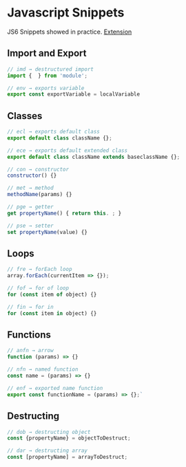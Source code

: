 # Javascript Snippets

JS6 Snippets showed in practice. [Extension](https://marketplace.visualstudio.com/items?itemName=xabikos.JavaScriptSnippets)

## Import and Export

```JavaScript
// imd → destructured import
import {  } from 'module';

// env → exports variable
export const exportVariable = localVariable
```

## Classes

```JavaScript
// ecl → exports default class
export default class className {};

// ece → exports default extended class
export default class className extends baseclassName {};

// con → constructor
constructor() {}

// met → method
methodName(params) {}

// pge → getter
get propertyName() { return this. ; }

// pse → setter
set propertyName(value) {}
```

## Loops

```JavaScript
// fre → forEach loop
array.forEach(currentItem => {});

// fof → for of loop
for (const item of object) {}

// fin → for in
for (const item in object) {}
```

## Functions

```JavaScript
// anfn → arrow
function (params) => {}

// nfn → named function
const name = (params) => {}

// enf → exported name function
export const functionName = (params) => {};`
```

## Destructing

```JavaScript
// dob → destructing object
const {propertyName} = objectToDestruct;

// dar → destructing array
const [propertyName] = arrayToDestruct;
```
